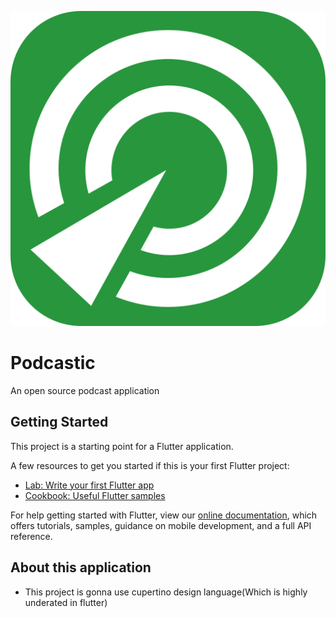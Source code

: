 ![alt text](https://raw.githubusercontent.com/sababuvercetti/podcastic/main/assets/icon/icon.png)
# Podcastic

An open source podcast application

## Getting Started

This project is a starting point for a Flutter application.

A few resources to get you started if this is your first Flutter project:

- [Lab: Write your first Flutter app](https://flutter.dev/docs/get-started/codelab)
- [Cookbook: Useful Flutter samples](https://flutter.dev/docs/cookbook)

For help getting started with Flutter, view our
[online documentation](https://flutter.dev/docs), which offers tutorials,
samples, guidance on mobile development, and a full API reference.

## About this application

- This project is gonna use cupertino design language(Which is highly underated in flutter)
